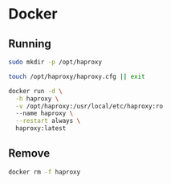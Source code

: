 # Docker

## Running

```sh
sudo mkdir -p /opt/haproxy
```

```sh
touch /opt/haproxy/haproxy.cfg || exit
```

```sh
docker run -d \
  -h haproxy \
  -v /opt/haproxy:/usr/local/etc/haproxy:ro
  --name haproxy \
  --restart always \
  haproxy:latest
```

## Remove

```sh
docker rm -f haproxy
```
